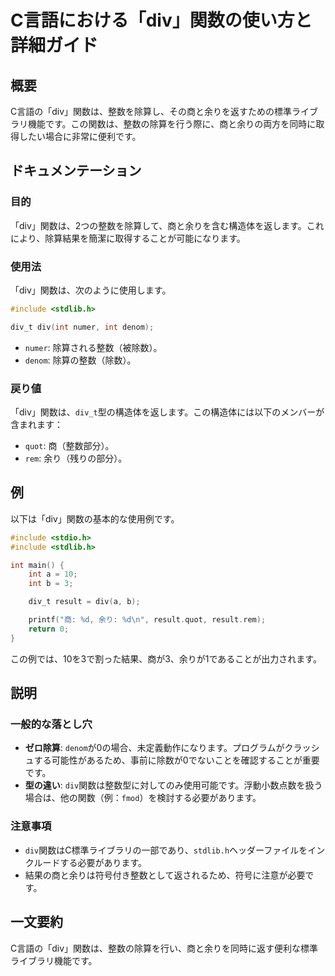 <!--
Meta Description: # C言語における「div」関数の使い方と詳細ガイド ## 概要 C言語の「div」関数は、整数を除算し、その商と余りを返すための標準ライブラリ機能です。この関数は、整数の除算を行う際に、商と余りの両方を同時に取得したい場合に非常に便利です。 ## ドキュメンテーション ### 目的 「div」関数...
Meta Keywords: div, 関数は, int, include, stdlib
-->

# C言語における「div」関数の使い方と詳細ガイド

## 概要
C言語の「div」関数は、整数を除算し、その商と余りを返すための標準ライブラリ機能です。この関数は、整数の除算を行う際に、商と余りの両方を同時に取得したい場合に非常に便利です。

## ドキュメンテーション
### 目的
「div」関数は、2つの整数を除算して、商と余りを含む構造体を返します。これにより、除算結果を簡潔に取得することが可能になります。

### 使用法
「div」関数は、次のように使用します。

```c
#include <stdlib.h>

div_t div(int numer, int denom);
```

- `numer`: 除算される整数（被除数）。
- `denom`: 除算の整数（除数）。

### 戻り値
「div」関数は、`div_t`型の構造体を返します。この構造体には以下のメンバーが含まれます：
- `quot`: 商（整数部分）。
- `rem`: 余り（残りの部分）。

## 例
以下は「div」関数の基本的な使用例です。

```c
#include <stdio.h>
#include <stdlib.h>

int main() {
    int a = 10;
    int b = 3;

    div_t result = div(a, b);

    printf("商: %d, 余り: %d\n", result.quot, result.rem);
    return 0;
}
```

この例では、10を3で割った結果、商が3、余りが1であることが出力されます。

## 説明
### 一般的な落とし穴
- **ゼロ除算**: `denom`が0の場合、未定義動作になります。プログラムがクラッシュする可能性があるため、事前に除数が0でないことを確認することが重要です。
- **型の違い**: `div`関数は整数型に対してのみ使用可能です。浮動小数点数を扱う場合は、他の関数（例：`fmod`）を検討する必要があります。

### 注意事項
- `div`関数はC標準ライブラリの一部であり、`stdlib.h`ヘッダーファイルをインクルードする必要があります。
- 結果の商と余りは符号付き整数として返されるため、符号に注意が必要です。

## 一文要約
C言語の「div」関数は、整数の除算を行い、商と余りを同時に返す便利な標準ライブラリ機能です。